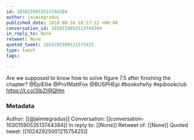 ```yaml
---
id: 1030159053513744384
author: jaimiegradus
published_date: 2018-08-16 18:27:12 +00:00
conversation_id: 1030159053513744384
in_reply_to: None
retweet: None
quoted_tweet: 1024292500121575425
type: tweet
tags:

---
```


Are we supposed to know how to solve figure 7.5 after finishing the chapter? @EpiEllie @ProfMattFox  @BUSPHEpi #bookofwhy #epibookclub https://t.co/3lbZtlRQHm

### Metadata

Author: [[@jaimiegradus]]
Conversation: [[conversation-1030159053513744384]]
In reply to: [[None]]
Retweet of: [[None]]
Quoted tweet: [[1024292500121575425]]
